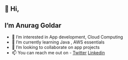 ## 👋 Hi, 
##   I’m Anurag Goldar 
- 👀 I’m interested in App development, Cloud Computing
- 🌱 I’m currently learning Java , AWS essentials  
- 💞️ I’m looking to collaborate on app projects 
- 📫 You can reach me out on - [Twitter](https://twitter.com/goldar_anurag)  [Linkedin](https://www.linkedin.com/in/anurag-goldar-504302203/)

<!---
anurag-goldar/anurag-goldar is a ✨ special ✨ repository because its `README.md` (this file) appears on your GitHub profile.
You can click the Preview link to take a look at your changes.
--->
